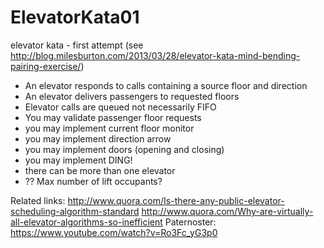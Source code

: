 # ElevatorKata01
elevator kata - first attempt (see http://blog.milesburton.com/2013/03/28/elevator-kata-mind-bending-pairing-exercise/)

- An elevator responds to calls containing a source floor and direction
- An elevator delivers passengers to requested floors
- Elevator calls are queued not necessarily FIFO
- You may validate passenger floor requests
- you may implement current floor monitor
- you may implement direction arrow
- you may implement doors (opening and closing)
- you may implement DING!
- there can be more than one elevator
- ?? Max number of lift occupants?

Related links:
http://www.quora.com/Is-there-any-public-elevator-scheduling-algorithm-standard
http://www.quora.com/Why-are-virtually-all-elevator-algorithms-so-inefficient
Paternoster: https://www.youtube.com/watch?v=Ro3Fc_yG3p0

